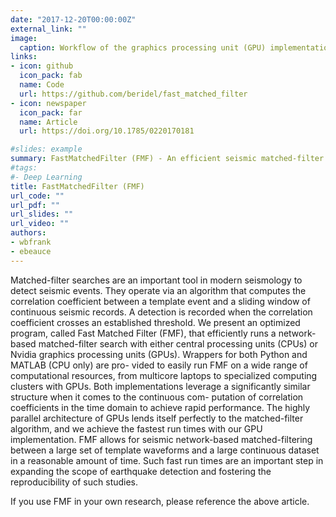 ```yaml
---
date: "2017-12-20T00:00:00Z"
external_link: ""
image:
  caption: Workflow of the graphics processing unit (GPU) implementation of FMF.
links:
- icon: github
  icon_pack: fab
  name: Code
  url: https://github.com/beridel/fast_matched_filter
- icon: newspaper
  icon_pack: far
  name: Article
  url: https://doi.org/10.1785/0220170181

#slides: example
summary: FastMatchedFilter (FMF) - An efficient seismic matched-filter search for both CPU and GPU architectures.
#tags:
#- Deep Learning
title: FastMatchedFilter (FMF)
url_code: ""
url_pdf: ""
url_slides: ""
url_video: ""
authors:
- wbfrank
- ebeauce
---
```


Matched-filter searches are an important tool in modern seismology to detect seismic events.
They operate via an algorithm that computes the correlation coefficient between a template event and a sliding window of continuous seismic records.
A detection is recorded when the correlation coefficient crosses an established threshold.
We present an optimized program, called Fast Matched Filter (FMF), that efficiently runs a network-based matched-filter search with either central processing units (CPUs) or Nvidia graphics processing units (GPUs).
Wrappers for both Python and MATLAB (CPU only) are pro- vided to easily run FMF on a wide range of computational resources, from multicore laptops to specialized computing clusters with GPUs.
Both implementations leverage a significantly similar structure when it comes to the continuous com- putation of correlation coefficients in the time domain to achieve rapid performance.
The highly parallel architecture of GPUs lends itself perfectly to the matched-filter algorithm, and we achieve the fastest run times with our GPU implementation.
FMF allows for seismic network-based matched-filtering between a large set of template waveforms and a large continuous dataset in a reasonable amount of time.
Such fast run times are an important step in expanding the scope of earthquake detection and fostering the reproducibility of such studies.

If you use FMF in your own research, please reference the above article.
